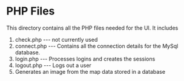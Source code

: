 # PHP Files
This directory contains all the PHP files needed for the UI. It includes
1. check.php  --- not currently used
2. connect.php --- Contains all the connection details for the MySql database.
3. login.php --- Processes logins and creates the sessions
4. logout.php --- Logs out a user
5. Generates an image from the map data stored in a database
